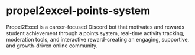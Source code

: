 # propel2excel-points-system
Propel2Excel is a career-focused Discord bot that motivates and rewards student achievement through a points system, real-time activity tracking, moderation tools, and interactive reward-creating an engaging, supportive, and growth-driven online community.
